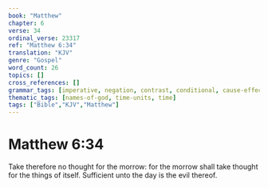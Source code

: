 ```yaml
---
book: "Matthew"
chapter: 6
verse: 34
ordinal_verse: 23317
ref: "Matthew 6:34"
translation: "KJV"
genre: "Gospel"
word_count: 26
topics: []
cross_references: []
grammar_tags: [imperative, negation, contrast, conditional, cause-effect]
thematic_tags: [names-of-god, time-units, time]
tags: ["Bible","KJV","Matthew"]
---
```


# Matthew 6:34

Take therefore no thought for the morrow: for the morrow shall take thought for the things of itself. Sufficient unto the day is the evil thereof.
